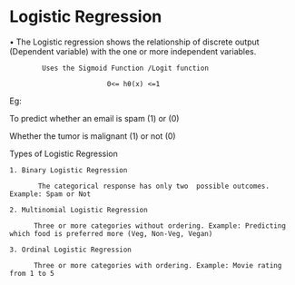 # Logistic Regression

•	The Logistic regression shows the relationship of discrete output (Dependent variable) with the one or more independent variables.

            Uses the Sigmoid Function /Logit function
            
                          	0<= hθ(x) <=1

Eg:

To predict whether an email is spam (1) or (0)

Whether the tumor is malignant (1) or not (0)

Types of Logistic Regression

    1. Binary Logistic Regression

           The categorical response has only two  possible outcomes. Example: Spam or Not 

    2. Multinomial Logistic Regression

          Three or more categories without ordering. Example: Predicting which food is preferred more (Veg, Non-Veg, Vegan)

    3. Ordinal Logistic Regression

          Three or more categories with ordering. Example: Movie rating from 1 to 5

